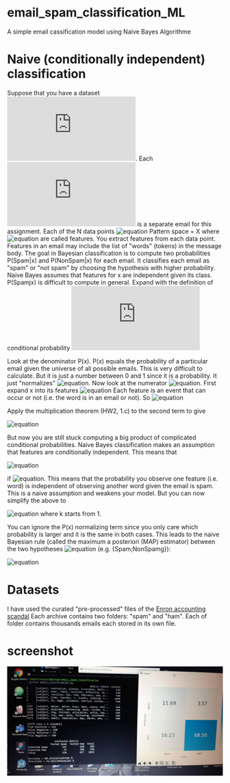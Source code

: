 # email_spam_classification_ML
A simple email cassification model using Naive Bayes Algorithme

# Naive (conditionally independent) classification

Suppose that you have a dataset ![equation](http://www.sciweavers.org/tex2img.php?eq=%20%5Cbig%5C%7B%20x_%7BN%7D%20%5Cbig%5C%7D%20&bc=White&fc=Black&im=jpg&fs=12&ff=arev&edit=0). Each ![equation](http://www.sciweavers.org/tex2img.php?eq=%20x_%7Bk%7D%20%20%5Cin%20%20%5Cbig%5C%7B%20x_%7BN%7D%20%5Cbig%5C%7D%20&bc=White&fc=Black&im=jpg&fs=12&ff=arev&edit=0) is a separate email for this assignment. Each of the
N data points ![equation](http://bit.ly/34RtAgz) Pattern space = X where ![equation](http://bit.ly/2QdZAWU) are called features. 
You extract features from each data point. Features in an email may include the list of "words" (tokens) in the message
body. The goal in Bayesian classification is to compute two probabilities P(Spam|x) and P(NonSpam|x) for each
email. It classifies each email as "spam" or "not spam" by choosing the hypothesis with higher probability.
Naive Bayes assumes that features for x are independent given its class.
P(Spamjx) is difficult to compute in general. 
Expand with the definition of conditional probability
                                    ![equation](http://www.sciweavers.org/tex2img.php?eq=P%20%5Cbig%28Spam%7Cx%5Cbig%29%20%3D%20%20%20%5Cfrac%7BP%20%5Cbig%28Spam%20%5Ccap%20x%5Cbig%29%7D%7BP%20%5Cbig%28x%5Cbig%29%7D%20%20&bc=White&fc=Black&im=jpg&fs=12&ff=arev&edit=0)
                                    
Look at the denominator P(x). P(x) equals the probability of a particular email given the universe of all
possible emails. This is very difficult to calculate. But it is just a number between 0 and 1 since it is a
probability. It just "normalizes" ![equation](http://bit.ly/2sl8R7J). Now look at the numerator ![equation](http://bit.ly/2sl8R7J).
First expand x into its features ![equation](http://bit.ly/398KgDI) Each feature is an event that can occur or not (i.e. the word is in an email or not). So
![equation](http://bit.ly/2sfTSM8)

Apply the multiplication theorem (HW2, 1.c) to the second term to give

![equation](http://bit.ly/2Mr73kq)

But now you are still stuck computing a big product of complicated conditional probabilities. Naive Bayes
classification makes an assumption that features are conditionally independent. This means that

![equation](http://bit.ly/376DRad)

if ![equation](http://bit.ly/35TDhwv). This means that the probability you observe one feature (i.e. word) is independent of observing another word given the email is spam. This is a naive assumption and weakens your model. But you can
now simplify the above to

![equation](http://bit.ly/2ZmAIAu) 
where k starts from 1.

You can ignore the P(x) normalizing term since you only care which probability is larger and it is the same
in both cases. This leads to the naive Bayesian rule (called the maximum a posteriori (MAP) estimator)
between the two hypotheses ![equation](http://bit.ly/34W1FMq) (e.g. {Spam;NonSpamg}):

![equation](http://bit.ly/2Zr9Qzh)

# Datasets

I have used the curated "pre-processed" files of the [Enron accounting scandal](http://nlp.cs.aueb.gr/software_and_datasets/Enron-Spam) 
Each archive contains two folders: "spam" and "ham". Each
of folder contains thousands emails each stored in its own file.

# screenshot
<p align="center">
  <img src="screenshot/img1.jpeg" width="900 ">
</p>

